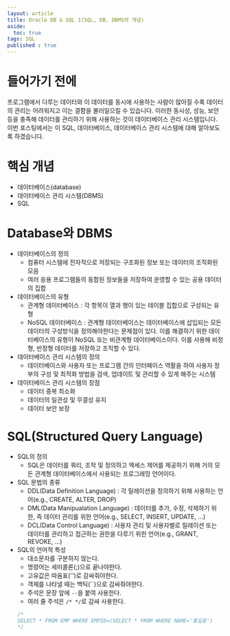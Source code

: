 ```yaml
---
layout: article
title: Oracle DB & SQL 1(SQL, DB, DBMS의 개념)
aside:
  toc: true
tags: SQL
published : true
---
```

# 들어가기 전에
프로그램에서 다루는 데이터와 이 데이터를 동시에 사용하는 사람이 많아질 수록 데이터의 관리는 어려워지고 이는 결함을 불러일으킬 수 있습니다. 이러한 동시성, 성능, 보안 등을 충족해 데이터를 관리하기 위해 사용하는 것이 데이터베이스 관리 시스템입니다. 이번 포스팅에서는 이 SQL, 데이터베이스, 데이터베이스 관리 시스템에 대해 알아보도록 하겠습니다.

# 핵심 개념
- 데이터베이스(database)
- 데이터베이스 관리 시스템(DBMS)
- SQL

<!--more-->

# Database와 DBMS
- 데이터베이스의 정의
  - 컴퓨터 시스템에 전자적으로 저장되는 구조화된 정보 또는 데이터의 조직화된 모음
  - 여러 응용 프로그램들의 동합된 정보들을 저장하여 운영할 수 있는 공용 데이터의 집합
- 데이터베이스의 유형
  - 관계형 데이터베이스 : 각 항목이 열과 행이 있는 테이블 집합으로 구성되는 유형
  - NoSQL 데이터베이스 : 관계형 데이터베이스는 데이터베이스에 삽입되는 모든 데이터의 구성방식을 정의해야한다는 문제점이 있다. 이를 해결하기 위한 데이터베이스의 유형이 NoSQL 또는 비관계형 데이터베이스이다. 이를 사용해 비정형, 반정형 데이터를 저장하고 조직할 수 있다.
- 데이터베이스 관리 시스템의 정의
  - 데이터베이스와 사용자 또는 프로그램 간의 인터페이스 역활을 하여 사용자 정부의 구성 및 최적화 방법을 검색, 업데이트 및 관리할 수 있게 해주는 시스템
- 데이터베이스 관리 시스템의 장점
  - 데이터 중복 최소화
  - 데이터의 일관성 및 무결성 유지
  - 데이터 보안 보장

# SQL(Structured Query Language)
- SQL의 정의
  - SQL은 데이터를 쿼리, 조작 및 정의하고 엑세스 제어를 제공하기 위해 거의 모든 관계형 데이터베이스에서 사용되는 프로그래밍 언어이다.
- SQL 문법의 종류
  - DDL(Data Definition Language) : 각 릴레이션을 정의하기 위해 사용하는 언어(e.g., CREATE, ALTER, DROP)
  - DML(Data Manipualation Language) : 데이터를 추가, 수정, 삭제하기 위한, 즉 데이터 관리를 위한 언어(e.g., SELECT, INSERT, UPDATE, ...)
  - DCL(Data Control Language) : 사용자 관리 및 사용자별로 릴레이션 또는 데이터를 관리하고 접근하는 권한을 다루기 위한 언어(e.g., GRANT, REVOKE, ...)
- SQL의 언어적 특성
  - 대소문자를 구분하지 않는다.
  - 명령어는 세미콜론(;)으로 끝나야한다.
  - 고유값은 따옴표('')로 감싸줘야한다.
  - 객체를 나타낼 때는 백틱(``)으로 감싸줘야한다.
  - 주석은 문장 앞에 `--`을 붙여 사용한다.
  - 여러 줄 주석은 `/* */`로 감싸 사용한다.
  ```sql
  /*
  SELECT * FROM EMP WHERE EMPID=(SELECT * FROM WHERE NAME='홍길동')
  */
  ```